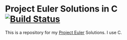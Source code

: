 Project Euler Solutions in C[![Build Status](https://travis-ci.org/sirodoht/project-euler.png?branch=master)](https://travis-ci.org/sirodoht/project-euler)
============================

This is a repository for my [Project Euler](https://projecteuler.net/) Solutions. I use C.
